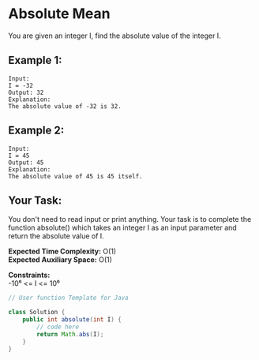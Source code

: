 
# Absolute Mean

You are given an integer I, find the absolute value of the integer I.

## Example 1:

```
Input:
I = -32
Output: 32
Explanation: 
The absolute value of -32 is 32.
```

## Example 2:

```
Input:
I = 45
Output: 45
Explanation: 
The absolute value of 45 is 45 itself.
```

## Your Task:

You don't need to read input or print anything. Your task is to complete the function absolute() which takes an integer I as an input parameter and return the absolute value of I.


**Expected Time Complexity:** O(1)  
**Expected Auxiliary Space:** O(1)

**Constraints:**  
-10⁶ <= I <= 10⁶





```java
// User function Template for Java

class Solution {
    public int absolute(int I) {
        // code here
        return Math.abs(I);
    }
}
```

